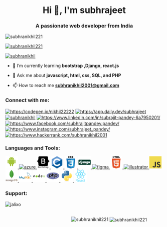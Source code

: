 <h1 align="center">Hi 👋, I'm subhrajeet</h1>
<h3 align="center">A passionate web developer from India</h3>

<p align="left"> <img src="https://komarev.com/ghpvc/?username=subhranikhil221&label=Profile%20views&color=0e75b6&style=flat" alt="subhranikhil221" /> </p>

<p align="left"> <a href="https://github.com/ryo-ma/github-profile-trophy"><img src="https://github-profile-trophy.vercel.app/?username=subhranikhil221" alt="subhranikhil221" /></a> </p>

<p align="left"> <a href="https://twitter.com/subhranikhil" target="blank"><img src="https://img.shields.io/twitter/follow/subhranikhil?logo=twitter&style=for-the-badge" alt="subhranikhil" /></a> </p>

- 🌱 I’m currently learning **bootstrap ,Django, react.js**

- 💬 Ask me about **javascript, html, css, SQL, and PHP**

- 📫 How to reach me **subhranikhil2001@gmail.com**

<h3 align="left">Connect with me:</h3>
<p align="left">
<a href="https://codepen.io/nikhil22222" target="blank"><img align="center" src="https://raw.githubusercontent.com/rahuldkjain/github-profile-readme-generator/master/src/images/icons/Social/codepen.svg" alt="https://codepen.io/nikhil22222" height="30" width="40" /></a>
<a href="https://app.daily.dev/subhrajeet" target="blank"><img align="center" src="https://cdn.jsdelivr.net/npm/simple-icons@3.0.1/icons/dev-dot-to.svg" alt="https://app.daily.dev/subhrajeet" height="30" width="40" /></a>
<a href="https://twitter.com/subhranikhil" target="blank"><img align="center" src="https://raw.githubusercontent.com/rahuldkjain/github-profile-readme-generator/master/src/images/icons/Social/twitter.svg" alt="subhranikhil" height="30" width="40" /></a>
<a href="https://www.linkedin.com/in/subrajit-pandey-6a7950201/" target="blank"><img align="center" src="https://raw.githubusercontent.com/rahuldkjain/github-profile-readme-generator/master/src/images/icons/Social/linked-in-alt.svg" alt="https://www.linkedin.com/in/subrajit-pandey-6a7950201/" height="30" width="40" /></a>
<a href="https://www.facebook.com/subhrajitpandey.pandey/" target="blank"><img align="center" src="https://raw.githubusercontent.com/rahuldkjain/github-profile-readme-generator/master/src/images/icons/Social/facebook.svg" alt="https://www.facebook.com/subhrajitpandey.pandey/" height="30" width="40" /></a>
<a href="https://www.instagram.com/subhrajeet_pandey/" target="blank"><img align="center" src="https://raw.githubusercontent.com/rahuldkjain/github-profile-readme-generator/master/src/images/icons/Social/instagram.svg" alt="https://www.instagram.com/subhrajeet_pandey/" height="30" width="40" /></a>
<a href="https://www.hackerrank.com/subhranikhil2001" target="blank"><img align="center" src="https://raw.githubusercontent.com/rahuldkjain/github-profile-readme-generator/master/src/images/icons/Social/hackerrank.svg" alt="https://www.hackerrank.com/subhranikhil2001" height="30" width="40" /></a>
</p>

<h3 align="left">Languages and Tools:</h3>
<p align="left"> <a href="https://developer.android.com" target="_blank"> <img src="https://raw.githubusercontent.com/devicons/devicon/master/icons/android/android-original-wordmark.svg" alt="android" width="40" height="40"/> </a> <a href="https://azure.microsoft.com/en-in/" target="_blank"> <img src="https://www.vectorlogo.zone/logos/microsoft_azure/microsoft_azure-icon.svg" alt="azure" width="40" height="40"/> </a> <a href="https://getbootstrap.com" target="_blank"> <img src="https://raw.githubusercontent.com/devicons/devicon/master/icons/bootstrap/bootstrap-plain-wordmark.svg" alt="bootstrap" width="40" height="40"/> </a> <a href="https://www.cprogramming.com/" target="_blank"> <img src="https://raw.githubusercontent.com/devicons/devicon/master/icons/c/c-original.svg" alt="c" width="40" height="40"/> </a> <a href="https://www.w3schools.com/css/" target="_blank"> <img src="https://raw.githubusercontent.com/devicons/devicon/master/icons/css3/css3-original-wordmark.svg" alt="css3" width="40" height="40"/> </a> <a href="https://www.djangoproject.com/" target="_blank"> <img src="https://raw.githubusercontent.com/devicons/devicon/master/icons/django/django-original.svg" alt="django" width="40" height="40"/> </a> <a href="https://www.figma.com/" target="_blank"> <img src="https://www.vectorlogo.zone/logos/figma/figma-icon.svg" alt="figma" width="40" height="40"/> </a> <a href="https://www.w3.org/html/" target="_blank"> <img src="https://raw.githubusercontent.com/devicons/devicon/master/icons/html5/html5-original-wordmark.svg" alt="html5" width="40" height="40"/> </a> <a href="https://www.adobe.com/in/products/illustrator.html" target="_blank"> <img src="https://www.vectorlogo.zone/logos/adobe_illustrator/adobe_illustrator-icon.svg" alt="illustrator" width="40" height="40"/> </a> <a href="https://developer.mozilla.org/en-US/docs/Web/JavaScript" target="_blank"> <img src="https://raw.githubusercontent.com/devicons/devicon/master/icons/javascript/javascript-original.svg" alt="javascript" width="40" height="40"/> </a> <a href="https://www.mongodb.com/" target="_blank"> <img src="https://raw.githubusercontent.com/devicons/devicon/master/icons/mongodb/mongodb-original-wordmark.svg" alt="mongodb" width="40" height="40"/> </a> <a href="https://www.mysql.com/" target="_blank"> <img src="https://raw.githubusercontent.com/devicons/devicon/master/icons/mysql/mysql-original-wordmark.svg" alt="mysql" width="40" height="40"/> </a> <a href="https://nodejs.org" target="_blank"> <img src="https://raw.githubusercontent.com/devicons/devicon/master/icons/nodejs/nodejs-original-wordmark.svg" alt="nodejs" width="40" height="40"/> </a> <a href="https://www.php.net" target="_blank"> <img src="https://raw.githubusercontent.com/devicons/devicon/master/icons/php/php-original.svg" alt="php" width="40" height="40"/> </a> <a href="https://www.python.org" target="_blank"> <img src="https://raw.githubusercontent.com/devicons/devicon/master/icons/python/python-original.svg" alt="python" width="40" height="40"/> </a> <a href="https://reactjs.org/" target="_blank"> <img src="https://raw.githubusercontent.com/devicons/devicon/master/icons/react/react-original-wordmark.svg" alt="react" width="40" height="40"/> </a> </p>

<h3 align="left">Support:</h3>
<p><a href="https://www.buymeacoffee.com/jalixo"> <img align="left" src="https://cdn.buymeacoffee.com/buttons/v2/default-yellow.png" height="50" width="210" alt="jalixo" /></a></p><br><br>

<p><img align="left" src="https://github-readme-stats.vercel.app/api/top-langs?username=subhranikhil221&show_icons=true&locale=en&layout=compact" alt="subhranikhil221" /></p>

<p>&nbsp;<img align="center" src="https://github-readme-stats.vercel.app/api?username=subhranikhil221&show_icons=true&locale=en" alt="subhranikhil221" /></p>
